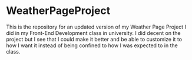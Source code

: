 # WeatherPageProject
This is the repository for an updated version of my Weather Page Project I did in my Front-End Development class in university.
I did decent on the project but I see that I could make it better and be able to customize it to how I want it instead of being confined to how I was expected to in the class.
